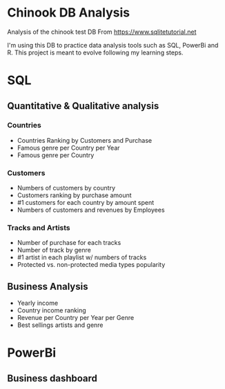 # Chinook DB Analysis
Analysis of the chinook test DB From https://www.sqlitetutorial.net

I'm using this DB to practice data analysis tools such as SQL, PowerBi and R. This project is meant to evolve following my learning steps.

# SQL

## Quantitative & Qualitative analysis

### Countries
- Countries Ranking by Customers and Purchase
- Famous genre per Country per Year
- Famous genre per Country

### Customers

- Numbers of customers by country
- Customers ranking by purchase amount
- #1 customers for each country by amount spent
- Numbers of customers and revenues by Employees


### Tracks and Artists

- Number of purchase for each tracks
- Number of track by genre
- #1 artist in each playlist w/ numbers of tracks
- Protected vs. non-protected media types popularity

## Business Analysis

- Yearly income
- Country income ranking
- Revenue per Country per Year per Genre
- Best sellings artists and genre

# PowerBi

## Business dashboard
